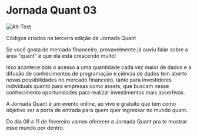 # Jornada Quant 03

![Alt-Text](https://static.wixstatic.com/media/1aff8b_d7e0989e6d1e42af85adba30a1a270c2~mv2.png/v1/crop/x_0,y_230,w_1080,h_617/fill/w_335,h_191,al_c,q_85,usm_2.00_1.00_0.00/output-onlinepngtools.webp)

Códigos criados na terceira edição da Jornada Quant

Se você gosta de mercado financeiro, provavelmente já ouviu falar sobre a área "quant" e que ela está crescendo muito!

Isso acontece pois o acesso a uma quantidade cada vez maior de dados e a difusão de conhecimentos de programação e ciência de dados tem aberto novas possibilidades no mercado financeiro, tanto para investidores individuais quanto para empresas como assets, que buscam nesse conhecimento oportunidades para realizar investimentos mais assertivos.


A Jornada Quant é um evento online, ao vivo e gratuito que tem como objetivo ser a porta de entrada para quem quer ingressar no mundo quant.

Do dia 08 a 11 de fevereiro vamos oferecer a Jornada Quant pra te mostrar esse mundo por dentro.
